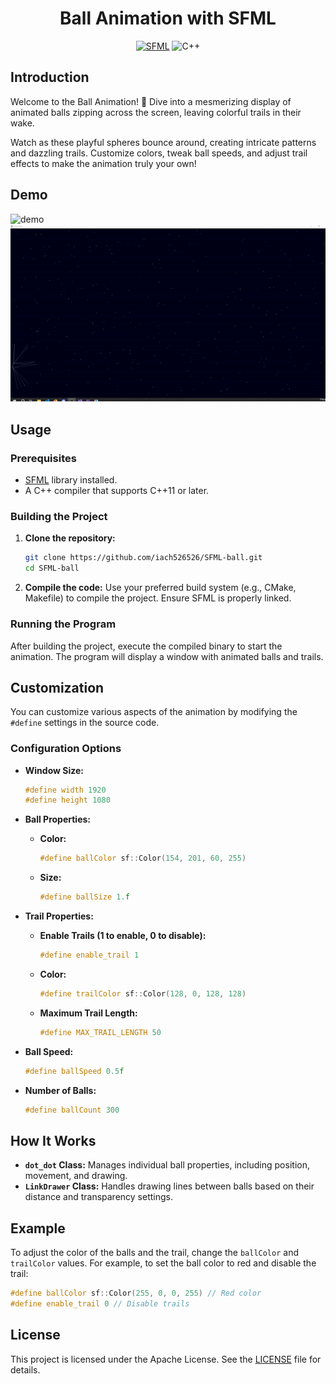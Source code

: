 <div align="center">

# Ball Animation with SFML

[![SFML](https://img.shields.io/badge/-SFML-8CC445?style=flat&logo=sfml&logoColor=white)](https://www.sfml-dev.org/)
![C++](https://img.shields.io/badge/-C++-blue?logo=cplusplus)

</div>

## Introduction

Welcome to the Ball Animation! 🎉 Dive into a mesmerizing display of animated balls zipping across the screen, leaving colorful trails in their wake. 

Watch as these playful spheres bounce around, creating intricate patterns and dazzling trails. Customize colors, tweak ball speeds, and adjust trail effects to make the animation truly your own!
## Demo

![demo](./img/demo.gif)
![demo-no-trail](./img/demo-no-trail.gif)
## Usage

### Prerequisites

- [SFML](https://www.sfml-dev.org/download.php) library installed.
- A C++ compiler that supports C++11 or later.

### Building the Project

1. **Clone the repository:**
   ```bash
   git clone https://github.com/iach526526/SFML-ball.git
   cd SFML-ball
   ```

2. **Compile the code:**
   Use your preferred build system (e.g., CMake, Makefile) to compile the project. Ensure SFML is properly linked.

### Running the Program

After building the project, execute the compiled binary to start the animation. The program will display a window with animated balls and trails.

## Customization

You can customize various aspects of the animation by modifying the `#define` settings in the source code.

### Configuration Options

- **Window Size:**
  ```cpp
  #define width 1920
  #define height 1080
  ```

- **Ball Properties:**
  - **Color:**
    ```cpp
    #define ballColor sf::Color(154, 201, 60, 255)
    ```
  - **Size:**
    ```cpp
    #define ballSize 1.f
    ```

- **Trail Properties:**
  - **Enable Trails (1 to enable, 0 to disable):**
    ```cpp
    #define enable_trail 1
    ```
  - **Color:**
    ```cpp
    #define trailColor sf::Color(128, 0, 128, 128)
    ```
  - **Maximum Trail Length:**
    ```cpp
    #define MAX_TRAIL_LENGTH 50
    ```

- **Ball Speed:**
  ```cpp
  #define ballSpeed 0.5f
  ```

- **Number of Balls:**
  ```cpp
  #define ballCount 300
  ```

## How It Works

- **`dot_dot` Class:** Manages individual ball properties, including position, movement, and drawing.
- **`LinkDrawer` Class:** Handles drawing lines between balls based on their distance and transparency settings.

## Example

To adjust the color of the balls and the trail, change the `ballColor` and `trailColor` values. For example, to set the ball color to red and disable the trail:

```cpp
#define ballColor sf::Color(255, 0, 0, 255) // Red color
#define enable_trail 0 // Disable trails
```

## License

This project is licensed under the Apache License. See the [LICENSE](./LICENSE) file for details.
